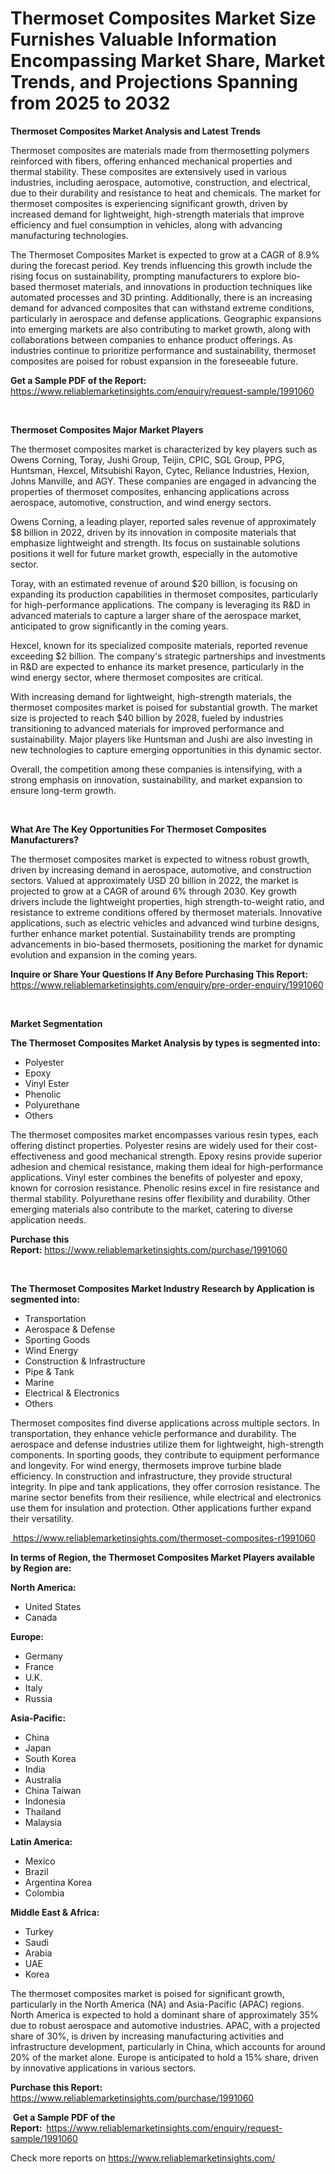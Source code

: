 <p><h1>Thermoset Composites Market Size Furnishes Valuable Information Encompassing Market Share, Market Trends, and Projections Spanning from 2025 to 2032</h1></p><p><strong>Thermoset Composites Market Analysis and Latest Trends</strong></p>
<p><p>Thermoset composites are materials made from thermosetting polymers reinforced with fibers, offering enhanced mechanical properties and thermal stability. These composites are extensively used in various industries, including aerospace, automotive, construction, and electrical, due to their durability and resistance to heat and chemicals. The market for thermoset composites is experiencing significant growth, driven by increased demand for lightweight, high-strength materials that improve efficiency and fuel consumption in vehicles, along with advancing manufacturing technologies.</p><p>The Thermoset Composites Market is expected to grow at a CAGR of 8.9% during the forecast period. Key trends influencing this growth include the rising focus on sustainability, prompting manufacturers to explore bio-based thermoset materials, and innovations in production techniques like automated processes and 3D printing. Additionally, there is an increasing demand for advanced composites that can withstand extreme conditions, particularly in aerospace and defense applications. Geographic expansions into emerging markets are also contributing to market growth, along with collaborations between companies to enhance product offerings. As industries continue to prioritize performance and sustainability, thermoset composites are poised for robust expansion in the foreseeable future.</p></p>
<p><strong>Get a Sample PDF of the Report:&nbsp;</strong> <a href="https://www.reliablemarketinsights.com/enquiry/request-sample/1991060?utm_campaign=2221&utm_medium=2&utm_source=Github&utm_content=ia&utm_term=31032025&utm_id=thermoset-composites">https://www.reliablemarketinsights.com/enquiry/request-sample/1991060</a></p>
<p>&nbsp;</p>
<p><strong>Thermoset Composites Major Market Players</strong></p>
<p><p>The thermoset composites market is characterized by key players such as Owens Corning, Toray, Jushi Group, Teijin, CPIC, SGL Group, PPG, Huntsman, Hexcel, Mitsubishi Rayon, Cytec, Reliance Industries, Hexion, Johns Manville, and AGY. These companies are engaged in advancing the properties of thermoset composites, enhancing applications across aerospace, automotive, construction, and wind energy sectors.</p><p>Owens Corning, a leading player, reported sales revenue of approximately $8 billion in 2022, driven by its innovation in composite materials that emphasize lightweight and strength. Its focus on sustainable solutions positions it well for future market growth, especially in the automotive sector.</p><p>Toray, with an estimated revenue of around $20 billion, is focusing on expanding its production capabilities in thermoset composites, particularly for high-performance applications. The company is leveraging its R&D in advanced materials to capture a larger share of the aerospace market, anticipated to grow significantly in the coming years.</p><p>Hexcel, known for its specialized composite materials, reported revenue exceeding $2 billion. The company's strategic partnerships and investments in R&D are expected to enhance its market presence, particularly in the wind energy sector, where thermoset composites are critical.</p><p>With increasing demand for lightweight, high-strength materials, the thermoset composites market is poised for substantial growth. The market size is projected to reach $40 billion by 2028, fueled by industries transitioning to advanced materials for improved performance and sustainability. Major players like Huntsman and Jushi are also investing in new technologies to capture emerging opportunities in this dynamic sector.</p><p>Overall, the competition among these companies is intensifying, with a strong emphasis on innovation, sustainability, and market expansion to ensure long-term growth.</p></p>
<p>&nbsp;</p>
<p><strong>What Are The Key Opportunities For Thermoset Composites Manufacturers?</strong></p>
<p><p>The thermoset composites market is expected to witness robust growth, driven by increasing demand in aerospace, automotive, and construction sectors. Valued at approximately USD 20 billion in 2022, the market is projected to grow at a CAGR of around 6% through 2030. Key growth drivers include the lightweight properties, high strength-to-weight ratio, and resistance to extreme conditions offered by thermoset materials. Innovative applications, such as electric vehicles and advanced wind turbine designs, further enhance market potential. Sustainability trends are prompting advancements in bio-based thermosets, positioning the market for dynamic evolution and expansion in the coming years.</p></p>
<p><strong>Inquire or Share Your Questions If Any Before Purchasing This Report:</strong> <a href="https://www.reliablemarketinsights.com/enquiry/pre-order-enquiry/1991060?utm_campaign=2221&utm_medium=2&utm_source=Github&utm_content=ia&utm_term=31032025&utm_id=thermoset-composites">https://www.reliablemarketinsights.com/enquiry/pre-order-enquiry/1991060</a></p>
<p>&nbsp;</p>
<p><strong>Market Segmentation</strong></p>
<p><strong>The Thermoset Composites Market Analysis by types is segmented into:</strong></p>
<p><ul><li>Polyester</li><li>Epoxy</li><li>Vinyl Ester</li><li>Phenolic</li><li>Polyurethane</li><li>Others</li></ul></p>
<p><p>The thermoset composites market encompasses various resin types, each offering distinct properties. Polyester resins are widely used for their cost-effectiveness and good mechanical strength. Epoxy resins provide superior adhesion and chemical resistance, making them ideal for high-performance applications. Vinyl ester combines the benefits of polyester and epoxy, known for corrosion resistance. Phenolic resins excel in fire resistance and thermal stability. Polyurethane resins offer flexibility and durability. Other emerging materials also contribute to the market, catering to diverse application needs.</p></p>
<p><strong>Purchase this Report:&nbsp;</strong><a href="https://www.reliablemarketinsights.com/purchase/1991060?utm_campaign=2221&utm_medium=2&utm_source=Github&utm_content=ia&utm_term=31032025&utm_id=thermoset-composites">https://www.reliablemarketinsights.com/purchase/1991060</a></p>
<p>&nbsp;</p>
<p><strong>The Thermoset Composites Market Industry Research by Application is segmented into:</strong></p>
<p><ul><li>Transportation</li><li>Aerospace & Defense</li><li>Sporting Goods</li><li>Wind Energy</li><li>Construction & Infrastructure</li><li>Pipe & Tank</li><li>Marine</li><li>Electrical & Electronics</li><li>Others</li></ul></p>
<p><p>Thermoset composites find diverse applications across multiple sectors. In transportation, they enhance vehicle performance and durability. The aerospace and defense industries utilize them for lightweight, high-strength components. In sporting goods, they contribute to equipment performance and longevity. For wind energy, thermosets improve turbine blade efficiency. In construction and infrastructure, they provide structural integrity. In pipe and tank applications, they offer corrosion resistance. The marine sector benefits from their resilience, while electrical and electronics use them for insulation and protection. Other applications further expand their versatility.</p></p>
<p><a href="https://www.reliablemarketinsights.com/thermoset-composites-r1991060?utm_campaign=2221&utm_medium=2&utm_source=Github&utm_content=ia&utm_term=31032025&utm_id=thermoset-composites">&nbsp;https://www.reliablemarketinsights.com/thermoset-composites-r1991060</a></p>
<p><strong>In terms of Region, the Thermoset Composites Market Players available by Region are:</strong></p>
<p>
    <p> <strong> North America: </strong>
        <ul>
            <li>United States</li>
            <li>Canada</li>
        </ul>
        </p> 
    <p> <strong> Europe: </strong>
        <ul>
            <li>Germany</li>
            <li>France</li>
            <li>U.K.</li>
            <li>Italy</li>
            <li>Russia</li>
        </ul>
        </p> 
    <p> <strong> Asia-Pacific: </strong>
        <ul>
            <li>China</li>
            <li>Japan</li>
            <li>South Korea</li>
            <li>India</li>
            <li>Australia</li>
            <li>China Taiwan</li>
            <li>Indonesia</li>
            <li>Thailand</li>
            <li>Malaysia</li>
        </ul>
        </p> 
    <p> <strong> Latin America: </strong>
        <ul>
            <li>Mexico</li>
            <li>Brazil</li>
            <li>Argentina Korea</li>
            <li>Colombia</li>
        </ul>
        </p> 
    <p> <strong> Middle East & Africa: </strong>
        <ul>
            <li>Turkey</li>
            <li>Saudi</li>
            <li>Arabia</li>
            <li>UAE</li>
            <li>Korea</li>
        </ul>
    </p>
    </p>
<p><p>The thermoset composites market is poised for significant growth, particularly in the North America (NA) and Asia-Pacific (APAC) regions. North America is expected to hold a dominant share of approximately 35% due to robust aerospace and automotive industries. APAC, with a projected share of 30%, is driven by increasing manufacturing activities and infrastructure development, particularly in China, which accounts for around 20% of the market alone. Europe is anticipated to hold a 15% share, driven by innovative applications in various sectors.</p></p>
<p><strong>Purchase this Report: </strong><a href="https://www.reliablemarketinsights.com/purchase/1991060?utm_campaign=2221&utm_medium=2&utm_source=Github&utm_content=ia&utm_term=31032025&utm_id=thermoset-composites">https://www.reliablemarketinsights.com/purchase/1991060</a></p>
<p>&nbsp;<strong>Get a Sample PDF of the Report:&nbsp;&nbsp;</strong><a href="https://www.reliablemarketinsights.com/enquiry/request-sample/1991060?utm_campaign=2221&utm_medium=2&utm_source=Github&utm_content=ia&utm_term=31032025&utm_id=thermoset-composites">https://www.reliablemarketinsights.com/enquiry/request-sample/1991060</a></p>
<p><strong></strong></p>
<p>Check more reports on <a href="https://www.reliablemarketinsights.com/?utm_campaign=2221&utm_medium=2&utm_source=Github&utm_content=ia&utm_term=31032025&utm_id=thermoset-composites">https://www.reliablemarketinsights.com/</a></p>